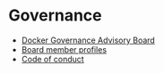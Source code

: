 <!--* [metadata]>
+++
title = "Governance"
description = "Describes Docker's communication channels"
keywords = * ["IRC, Google group, Twitter, blog,  Stackoverflow"]
* [menu.main]
identifier = "smn_govern"
parent="mn_oss_contrib"
weight=1
+++
<!* [end-metadata]-->


# Governance

* [Docker Governance Advisory Board](dgab-info.md )
* [Board member profiles](board-profiles.md )
* [Code of conduct](conduct-code.md)   
